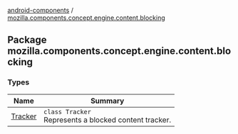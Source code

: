 [android-components](../index.md) / [mozilla.components.concept.engine.content.blocking](./index.md)

## Package mozilla.components.concept.engine.content.blocking

### Types

| Name | Summary |
|---|---|
| [Tracker](-tracker/index.md) | `class Tracker`<br>Represents a blocked content tracker. |
